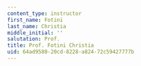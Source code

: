 ```yaml
---
content_type: instructor
first_name: Fotini
last_name: Christia
middle_initial: ''
salutation: Prof.
title: Prof. Fotini Christia
uid: 64ad9580-20cd-8228-a824-72c59427777b
---
```

